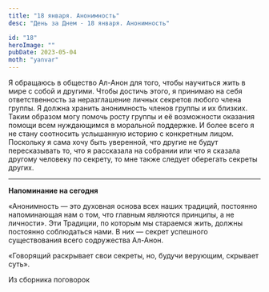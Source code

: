 ```yaml
---
title: "18 января. Анонимность"
desc: "День за Днем - 18 января. Анонимность"

id: "18"
heroImage: ""
pubDate: 2023-05-04
moth: "yanvar"
---
```


Я обращаюсь в общество Ал-Анон для того, чтобы научиться жить в мире с собой и
другими. Чтобы достичь этого, я принимаю на себя ответственность за
неразглашение личных секретов любого члена группы. Я должна хранить
анонимность членов группы и их близких. Таким образом могу помочь росту группы
и её возможности оказания помощи всем нуждающимся в моральной поддержке. И
более всего я не стану соотносить услышанную историю с конкретным лицом.
Поскольку я сама хочу быть уверенной, что другие не будут пересказывать то,
что я рассказала на собрании или что я сказала другому человеку по секрету, то
мне также следует оберегать секреты других.

---

**Напоминание на сегодня**

«Анонимность — это духовная основа всех наших традиций, постоянно напоминающая
нам о том, что главным являются принципы, а не личности». Эти Традиции, по
которым мы стараемся жить, должны постоянно соблюдаться нами. В них — секрет
успешного существования всего содружества Ал-Анон.

«Говорящий раскрывает свои секреты, но, будучи верующим, скрывает суть».

Из сборника поговорок
